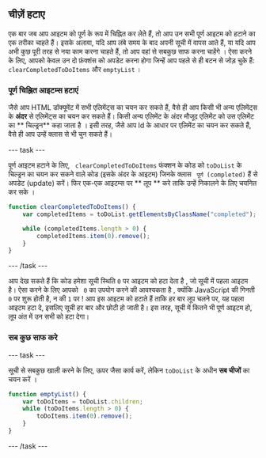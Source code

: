 ## चीज़ें हटाए
एक बार जब आप आइटम को पूर्ण के रूप में चिह्नित कर लेते हैं, तो आप उन सभी पूर्ण आइटम को हटाने का एक तरीका चाहते हैं। इसके अलावा, यदि आप लंबे समय के बाद अपनी सूची में वापस आते हैं, या यदि आप अभी कुछ पूरी तरह से नया काम करना चाहते हैं, तो आप वहां से सबकुछ साफ करना चाहेंगे । ऐसा करने के लिए, आपको केवल उन दो फ़ंक्शंस को अपडेट करना होगा जिन्हें आप पहले से ही बटन से जोड़ चुके हैं: ` clearCompletedToDoItems ` और ` emptyList ` ।

### पूर्ण चिह्नित आइटम्स हटाएं
जैसे आप HTML डॉक्यूमेंट में सभी एलिमेंट्स का चयन कर सकते हैं, वैसे ही आप किसी भी अन्य एलिमेंट्स के **अंदर** से एलिमेंट्स का चयन कर सकते हैं। किसी अन्य एलिमेंट के अंदर मौजूद एलिमेंट को उस एलिमेंट का ** चिल्ड्रन** कहा जाता है । इसी तरह, जैसे आप Id के आधार पर एलिमेंट का चयन कर सकते हैं, वैसे ही आप उन्हें क्लास से भी चुन सकते हैं।

--- task ---

पूर्ण आइटम हटाने के लिए, ` clearCompletedToDoItems` फंक्शन के कोड को ` toDoList ` के चिल्ड्रन का चयन कर सकने वाले कोड (इसके अंदर के आइटम) जिनके क्लास ` पूर्ण (completed)` हैं से अपडेट (update) करें। फिर एक-एक आइटम्स पर ** लूप ** करे ताकि उन्हें निकालने के लिए चयनित कर सके ।

```JavaScript
function clearCompletedToDoItems() {
    var completedItems = toDoList.getElementsByClassName("completed");

    while (completedItems.length > 0) {
        completedItems.item(0).remove();
    }
}
```

--- /task ---

आप देख सकते हैं कि कोड हमेशा सूची स्थिति ` 0 ` पर आइटम को हटा देता है , जो सूची में पहला आइटम है। ऐसा करने के लिए आपको ` 0` का उपयोग करने की आवश्यकता है , क्योंकि JavaScript की गिनती ` 0` पर शुरू होती है, न की `1` पर ! आप इस आइटम को हटाते हैं ताकि हर बार लूप चलने पर, यह पहला आइटम हटा दे, इसलिए सूची हर बार और छोटी हो जाती है। इस तरह, सूची में कितने भी पूर्ण आइटम हो, लूप अंत में उन सभी को हटा देगा।

### सब कुछ साफ करे

--- task ---

सूची से सबकुछ खाली करने के लिए, ऊपर जैसा कार्य करें, लेकिन `toDoList` के अधीन **सब चीजों** का चयन करें ।

```JavaScript
function emptyList() {
    var toDoItems = toDoList.children;
    while (toDoItems.length > 0) {
        toDoItems.item(0).remove();
    }
}
```

--- /task ---
